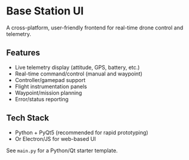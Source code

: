# Base Station UI

A cross-platform, user-friendly frontend for real-time drone control and telemetry.

## Features
- Live telemetry display (attitude, GPS, battery, etc.)
- Real-time command/control (manual and waypoint)
- Controller/gamepad support
- Flight instrumentation panels
- Waypoint/mission planning
- Error/status reporting

## Tech Stack
- Python + PyQt5 (recommended for rapid prototyping)
- Or Electron/JS for web-based UI

See `main.py` for a Python/Qt starter template.
